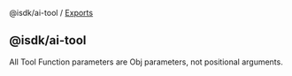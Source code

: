 @isdk/ai-tool / [Exports](modules.md)

## @isdk/ai-tool

All Tool Function parameters are Obj parameters, not positional arguments.
